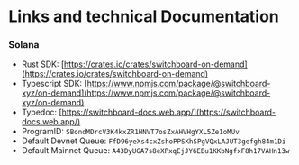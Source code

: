 # Links and technical Documentation

### Solana&#x20;

* Rust SDK: [https://crates.io/crates/switchboard-on-demand](https://crates.io/crates/switchboard-on-demand)
* Typescript SDK: [https://www.npmjs.com/package/@switchboard-xyz/on-demand](https://www.npmjs.com/package/@switchboard-xyz/on-demand)
* Typedoc: [https://switchboard-docs.web.app/](https://switchboard-docs.web.app/)
* ProgramID: `SBondMDrcV3K4kxZR1HNVT7osZxAHVHgYXL5Ze1oMUv`
* Default Devnet Queue: `FfD96yeXs4cxZshoPPSKhSPgVQxLAJUT3gefgh84m1Di`
* Default Mainnet Queue: `A43DyUGA7s8eXPxqEjJY6EBu1KKbNgfxF8h17VAHn13w`

